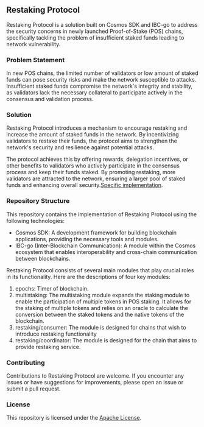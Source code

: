 ## Restaking Protocol

Restaking Protocol is a solution built on Cosmos SDK and IBC-go to address the security concerns in newly launched Proof-of-Stake (POS) chains, specifically tackling the problem of insufficient staked funds leading to network vulnerability.

### Problem Statement

In new POS chains, the limited number of validators or low amount of staked funds can pose security risks and make the network susceptible to attacks. Insufficient staked funds compromise the network's integrity and stability, as validators lack the necessary collateral to participate actively in the consensus and validation process.

### Solution

Restaking Protocol introduces a mechanism to encourage restaking and increase the amount of staked funds in the network. By incentivizing validators to restake their funds, the protocol aims to strengthen the network's security and resilience against potential attacks.

The protocol achieves this by offering rewards, delegation incentives, or other benefits to validators who actively participate in the consensus process and keep their funds staked. By promoting restaking, more validators are attracted to the network, ensuring a larger pool of staked funds and enhancing overall security.[Specific implementation](https://github.com/celinium-network/restaking_protocol/tree/main/x/restaking/README.md).

### Repository Structure

This repository contains the implementation of Restaking Protocol using the following technologies:

- Cosmos SDK: A development framework for building blockchain applications, providing the necessary tools and modules.
- IBC-go (Inter-Blockchain Communication): A module within the Cosmos ecosystem that enables interoperability and cross-chain communication between blockchains.

Restaking Protocol consists of several main modules that play crucial roles in its functionality. Here are the descriptions of four key modules:
1. epochs: Timer of blockchain.
2. multistaking: The multistaking module expands the staking module to enable the participation of multiple tokens in POS staking. It allows for the staking of multiple tokens and relies on an oracle to calculate the conversion between the staked tokens and the native tokens of the blockchain.
3. restaking/consumer: The module is designed for chains that wish to introduce restaking functionality
4. restaking/coordinator: The module is designed for the chain that aims to provide restaking service.

### Contributing

Contributions to Restaking Protocol are welcome. If you encounter any issues or have suggestions for improvements, please open an issue or submit a pull request.

### License

This repository is licensed under the [Apache License](LICENSE).